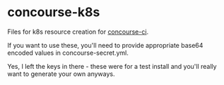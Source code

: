 # concourse-k8s

Files for k8s resource creation for [concourse-ci](https://concourse.ci/).

If you want to use these, you'll need to provide appropriate base64 encoded values in concourse-secret.yml.

Yes, I left the keys in there - these were for a test install and you'll really want to generate your own anyways.
